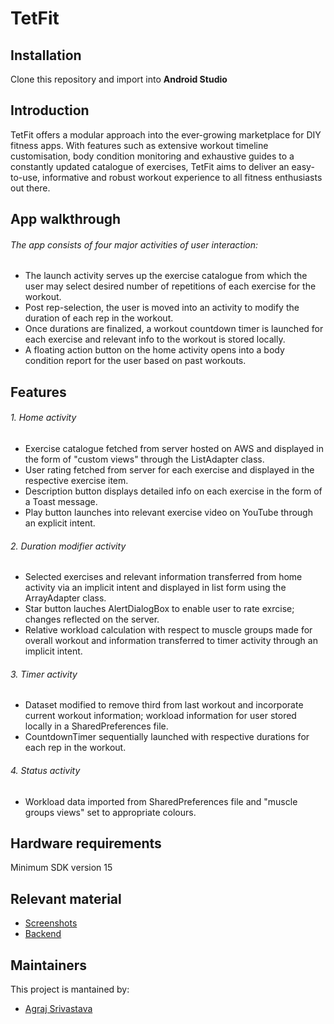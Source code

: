 # TetFit
## Installation
Clone this repository and import into **Android Studio**

## Introduction

TetFit offers a modular approach into the ever-growing marketplace for DIY fitness apps. 
With features such as extensive workout timeline customisation, body condition monitoring and exhaustive guides to a constantly updated catalogue of exercises, 
TetFit aims to deliver an easy-to-use, informative and robust workout experience to all fitness enthusiasts out there.

## App walkthrough
###### The app consists of four major activities of user interaction:
- The launch activity serves up the exercise catalogue from which the user may select desired number of repetitions of each exercise for the workout.
- Post rep-selection, the user is moved into an activity to modify the duration of each rep in the workout.
- Once durations are finalized, a workout countdown timer is launched for each exercise and relevant info to the workout is stored locally.
- A floating action button on the home activity opens into a body condition report for the user based on past workouts.

## Features
###### 1. Home activity
  - Exercise catalogue fetched from server hosted on AWS and displayed in the form of "custom views" through the ListAdapter class.
  - User rating fetched from server for each exercise and displayed in the respective exercise item.
  - Description button displays detailed info on each exercise in the form of a Toast message.
  - Play button launches into relevant exercise video on YouTube through an explicit intent.
###### 2. Duration modifier activity
  - Selected exercises and relevant information transferred from home activity via an implicit intent and displayed in list form using the ArrayAdapter class.
  - Star button lauches AlertDialogBox to enable user to rate exrcise; changes reflected on the server.
  - Relative workload calculation with respect to muscle groups made for overall workout and information transferred to timer activity through an implicit intent.
###### 3. Timer activity
  - Dataset modified to remove third from last workout and incorporate current workout information; workload information for user stored locally in a SharedPreferences file.
  - CountdownTimer sequentially launched with respective durations for each rep in the workout.

###### 4. Status activity
  - Workload data imported from SharedPreferences file and "muscle groups views" set to appropriate colours.
## Hardware requirements
Minimum SDK version 15

## Relevant material
- [Screenshots](https://github.com/butter-chicken27/TetFit/tree/master/Featureset_outline)
- [Backend](https://github.com/peppermenta/TetFit-backend)

## Maintainers
This project is mantained by:
* [Agraj Srivastava](https://github.com/butter-chicken27)
